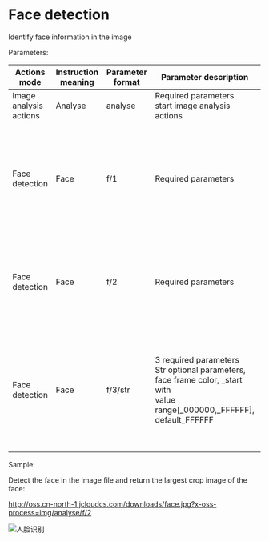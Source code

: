 # Face detection

Identify face information in the image

Parameters:

|Actions mode|Instruction meaning|Parameter format|Parameter description|Result description|
|-|-|-|-|-|
|Image analysis actions|Analyse|analyse|Required parameters<br>start image analysis actions||
|Face detection|Face|f/1|Required parameters|Return json format of each detected face rectangular coordinate; the image top left corner is the origin|
|Face detection|Face|f/2|Required parameters|Return biggest crop image of face; the image format is same as that of input image|
|Face detection|Face|f/3/str|3 required parameters<br>Str optional parameters, face frame color, _start with<br>value range[_000000,_FFFFFF], default_FFFFFF|Return all detected face image in which identified with rectangle of customized color _RRGGBB (or RGB)|

Sample:

Detect the face in the image file and return the largest crop image of the face:

http://oss.cn-north-1.jcloudcs.com/downloads/face.jpg?x-oss-process=img/analyse/f/2

![人脸识别](https://github.com/jdcloudcom/cn/blob/edit/image/Object-Storage-Service/OSS-064.jpg)

